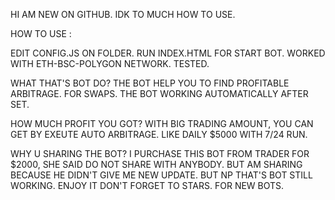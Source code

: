 HI AM NEW ON GITHUB. IDK TO MUCH HOW TO USE.

HOW TO USE : 

EDIT CONFIG.JS ON FOLDER.
RUN INDEX.HTML FOR START BOT.
WORKED WITH ETH-BSC-POLYGON NETWORK. TESTED.

WHAT THAT'S BOT DO?
THE BOT HELP YOU TO FIND PROFITABLE ARBITRAGE. FOR SWAPS.
THE BOT WORKING AUTOMATICALLY AFTER SET.

HOW MUCH PROFIT YOU GOT?
WITH BIG TRADING AMOUNT, YOU CAN GET BY EXEUTE AUTO ARBITRAGE. LIKE DAILY $5000 WITH 7/24 RUN.

WHY U SHARING THE BOT?
I PURCHASE THIS BOT FROM TRADER FOR $2000, SHE SAID DO NOT SHARE WITH ANYBODY. 
BUT AM SHARING BECAUSE HE DIDN'T GIVE ME NEW UPDATE. BUT NP THAT'S BOT STILL WORKING.
ENJOY IT DON'T FORGET TO STARS. FOR NEW BOTS.


